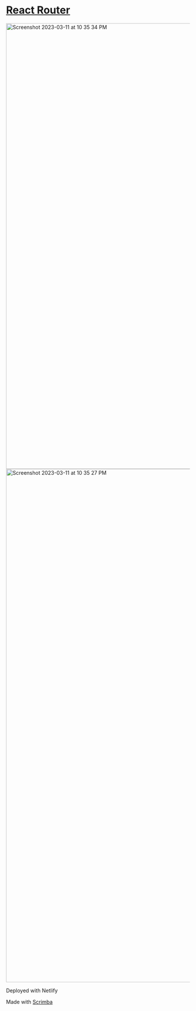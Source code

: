 # [React Router](https://frontendella-react-router.netlify.app)

  
  <img width="1218" alt="Screenshot 2023-03-11 at 10 35 34 PM" src="https://user-images.githubusercontent.com/82247833/224528723-778dd4b0-cd4a-4edd-88e6-79ee3e96c8ba.png">
  
     
<img width="1403" alt="Screenshot 2023-03-11 at 10 35 27 PM" src="https://user-images.githubusercontent.com/82247833/224528724-4370cbec-d648-43a0-84d7-3257d48d25d0.png">
   

  Deployed with Netlify

  Made with [Scrimba](https://scrimba.com/learn/reactrouter6)

